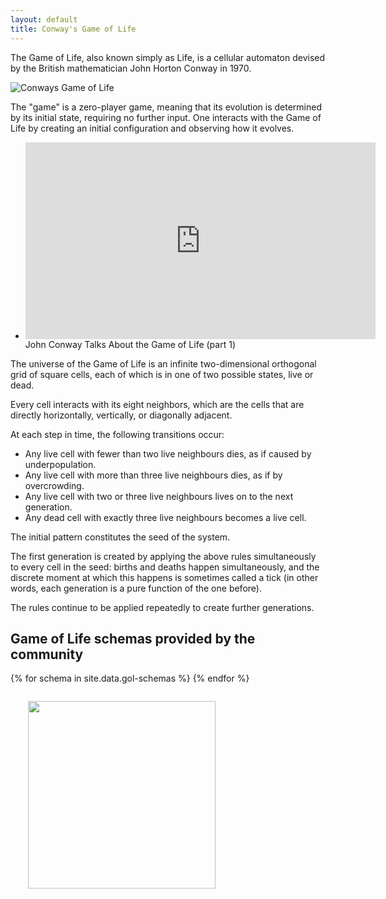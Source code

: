 ```yaml
---
layout: default
title: Conway's Game of Life
---
```


The Game of Life, also known simply as Life, is a cellular automaton devised by the British mathematician John Horton Conway in 1970.

![Conways Game of Life](/images/Gospers_glider_gun.gif)

The "game" is a zero-player game, meaning that its evolution is determined by its initial state, requiring no further input. One interacts with the Game of Life by creating an initial configuration and observing how it evolves.

<ul class="video-list">
<li class="video">
<iframe width="560" height="315" src="https://www.youtube.com/embed/FdMzngWchDk" frameborder="0" allow="accelerometer; autoplay; encrypted-media; gyroscope; picture-in-picture" allowfullscreen></iframe>
<div class="title">John Conway Talks About the Game of Life (part 1)</div>
</li>
</ul>

The universe of the Game of Life is an infinite two-dimensional orthogonal grid of square cells, each of which is in one of two possible states, live or dead. 

Every cell interacts with its eight neighbors, which are the cells that are directly horizontally, vertically, or diagonally adjacent.

At each step in time, the following transitions occur:

* Any live cell with fewer than two live neighbours dies, as if caused by underpopulation.
* Any live cell with more than three live neighbours dies, as if by overcrowding.
* Any live cell with two or three live neighbours lives on to the next generation.
* Any dead cell with exactly three live neighbours becomes a live cell.

The initial pattern constitutes the seed of the system.

The first generation is created by applying the above rules simultaneously to every cell in the seed: births and deaths happen simultaneously, and the discrete moment at which this happens is sometimes called a tick (in other words, each generation is a pure function of the one before). 

The rules continue to be applied repeatedly to create further generations.

## Game of Life schemas provided by the community

{% for schema in site.data.gol-schemas %}
<a href="{{ schema.url }}" title="Schema by {{ schema.author}}"><img alt="" src="{{ schema.url }}" width="300px" style="float:left;padding:2em;"></a>
{% endfor %}
